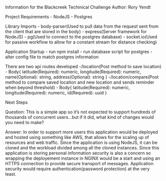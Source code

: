 Information for the Blackcreek Techinical Challenge
Author: Rory Yendt

Project Requirements
    - NodeJS
    - Postgres

Library Imports
    - body-parser(Used to pull data from the request sent from the client that are stored in the body)
    - express(Server framework for NodeJS)
    - pg(Used to connect to the postgres database)
    - socket.io(Used for passive workflow to allow for a constant stream for distance checking)

Application Startup
    - run npm install
    - run database script for postgres
    - alter config file to match postgres information

There are two api routes developed
    -/location(Post method to save location)
        - Body{
            latitude(Required): numeric,
            longitude(Required): numeric,
            name(Optional): string,
            address(Optional): string
        } 
    -/location/compare(Post method to compare saved location and new location and sends reminder when beyond threshold)
        - Body{
            latitude(Required): numeric,
            longitude(Required): numeric,
            id(Required): uuid
        }


Next Steps

Question: This is a simple app so it’s not expected to support
hundreds of thousands of concurrent users…but if it did, what
kind of changes would you need to make?

Answer: In order to support more users this application would be
deployed and hosted using something like AWS, that allows for the
scaling up of resources and web traffic. Since the application is
using NodeJS, it can be cloned and the workload divided among all the
cloned instances. Since this application is storing personal information
security is also a concern so wrapping the deployement instance in NGINX
would be a start and using an HTTPS connection to provide secure transport
of messages. Application security would require authentication(password protection)
at the very least.